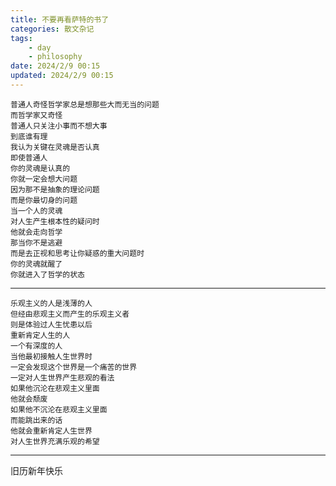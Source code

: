 ```yaml
---
title: 不要再看萨特的书了
categories: 散文杂记
tags: 
    - day
    - philosophy
date: 2024/2/9 00:15
updated: 2024/2/9 00:15
---
```


    普通人奇怪哲学家总是想那些大而无当的问题
    而哲学家又奇怪
    普通人只关注小事而不想大事
    到底谁有理
    我认为关键在灵魂是否认真
    即使普通人
    你的灵魂是认真的
    你就一定会想大问题
    因为那不是抽象的理论问题
    而是你最切身的问题
    当一个人的灵魂
    对人生产生根本性的疑问时
    他就会走向哲学
    那当你不是逃避
    而是去正视和思考让你疑惑的重大问题时
    你的灵魂就醒了
    你就进入了哲学的状态

---

    乐观主义的人是浅薄的人
    但经由悲观主义而产生的乐观主义者
    则是体验过人生忧患以后
    重新肯定人生的人
    一个有深度的人
    当他最初接触人生世界时
    一定会发现这个世界是一个痛苦的世界
    一定对人生世界产生悲观的看法
    如果他沉沦在悲观主义里面
    他就会颓废
    如果他不沉沦在悲观主义里面
    而能跳出来的话
    他就会重新肯定人生世界
    对人生世界充满乐观的希望

---

旧历新年快乐